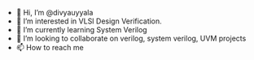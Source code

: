 - 👋 Hi, I’m @divyauyyala
- 👀 I’m interested in VLSI Design Verification.
- 🌱 I’m currently learning System Verilog
- 💞️ I’m looking to collaborate on verilog, system verilog, UVM projects
- 📫 How to reach me

<!---
divyauyyala/divyauyyala is a ✨ special ✨ repository because its `README.md` (this file) appears on your GitHub profile.
You can click the Preview link to take a look at your changes.
--->
